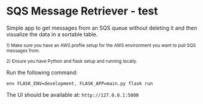 # SQS Message Retriever - test
Simple app to get messages from an SQS queue without deleting it and then visualize the data in a sortable table.

<sup>1) Make sure you have an AWS profile setup for the AWS environment you want to pull SQS messages from.</sup>

<sup>2) Ensure you have Python and flask setup and running locally.</sup>

Run the following command:

`env FLASK_ENV=development, FLASK_APP=main.py flask run`

The UI should be available at: `http://127.0.0.1:5000`

